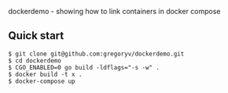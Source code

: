 dockerdemo - showing how to link containers in docker compose

## Quick start

    $ git clone git@github.com:gregoryv/dockerdemo.git
    $ cd dockerdemo
    $ CGO_ENABLED=0 go build -ldflags="-s -w" .
    $ docker build -t x .
    $ docker-compose up
